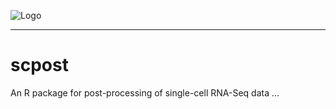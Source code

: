 ![Logo](inst/extdata/scprep_Logo.png)

***

# scpost
An R package for post-processing of single-cell RNA-Seq data ...
